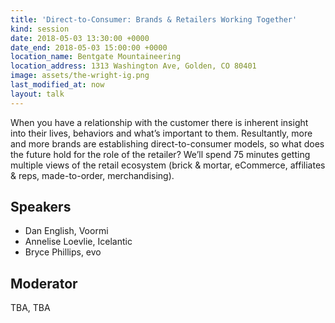 ```yaml
---
title: 'Direct-to-Consumer: Brands & Retailers Working Together'
kind: session
date: 2018-05-03 13:30:00 +0000
date_end: 2018-05-03 15:00:00 +0000
location_name: Bentgate Mountaineering
location_address: 1313 Washington Ave, Golden, CO 80401
image: assets/the-wright-ig.png
last_modified_at: now
layout: talk
---
```

When you have a relationship with the customer there is inherent insight into their lives, behaviors and what’s important to them. Resultantly, more and more brands are establishing direct-to-consumer models, so what does the future hold for the role of the retailer? We’ll spend 75 minutes getting multiple views of the retail ecosystem (brick & mortar, eCommerce, affiliates & reps, made-to-order, merchandising).

## Speakers

* Dan English, Voormi
* Annelise Loevlie, Icelantic
* Bryce Phillips, evo

## Moderator

TBA, TBA